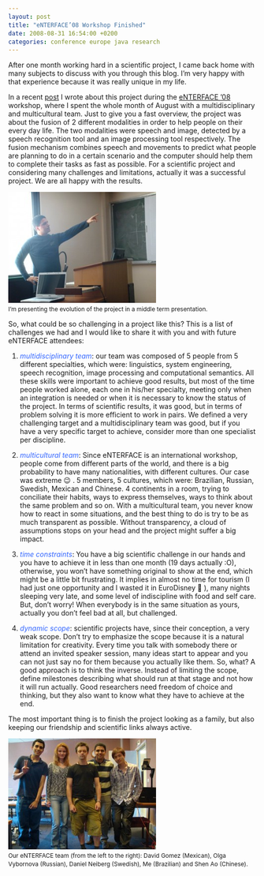 ```yaml
---
layout: post
title: "eNTERFACE’08 Workshop Finished"
date: 2008-08-31 16:54:00 +0200
categories: conference europe java research
---
```


After one month working hard in a scientific project, I came back home with many subjects to discuss with you through this blog. I’m very happy with that experience because it was really unique in my life.

In a recent <a href="http://planexstrategy.blogspot.com/2008/08/enterface-workshop.html">post</a> I wrote about this project during the <a href="http://enterface08.limsi.fr/">eNTERFACE ’08</a> workshop, where I spent the whole month of August with a multidisciplinary and multicultural team. Just to give you a fast overview, the project was about the fusion of 2 different modalities in order to help people on their every day life. The two modalities were speech and image, detected by a speech recognition tool and an image processing tool respectively. The fusion mechanism combines speech and movements to predict what people are planning to do in a certain scenario and the computer should help them to complete their tasks as fast as possible. For a scientific project and considering many challenges and limitations, actually it was a successful project. We are all happy with the results.

![DSC00352-300x225.jpg](/images/posts/DSC00352-300x225.jpg)<br/><span style="font-size:85%;">I’m presenting the evolution of the project in a middle term presentation.</span>

So, what could be so challenging in a project like this? This is a list of challenges we had and I would like to share it with you and with future eNTERFACE attendees:<br/><span style="font-weight: bold;"></span>

1. <span style="font-style: italic; color: rgb(51, 102, 255);">multidisciplinary team</span>: our team was composed of 5 people from 5 different specialties, which were: linguistics, system engineering, speech recognition, image processing and computational semantics. All these skills were important to achieve good results, but most of the time people worked alone, each one in his/her specialty, meeting only when an integration is needed or when it is necessary to know the status of the project. In terms of scientific results, it was good, but in terms of problem solving it is more efficient to work in pairs. We defined a very challenging target and a multidisciplinary team was good, but if you have a very specific target to achieve, consider more than one specialist per discipline.

2. <span style="font-style: italic; color: rgb(51, 102, 255);">multicultural team</span>: Since eNTERFACE is an international workshop, people come from different parts of the world, and there is a big probability to have many nationalities, with different cultures. Our case was extreme 😉 . 5 members, 5 cultures, which were: Brazilian, Russian, Swedish, Mexican and Chinese. 4 continents in a room, trying to conciliate their habits, ways to express themselves, ways to think about the same problem and so on. With a multicultural team, you never know how to react in some situations, and the best thing to do is try to be as much transparent as possible. Without transparency, a cloud of assumptions stops on your head and the project might suffer a big impact.

3. <span style="color: rgb(51, 102, 255); font-style: italic;">time constraints</span>: You have a big scientific challenge in our hands and you have to achieve it in less than one month (19 days actually :O), otherwise, you won’t have something original to show at the end, which might be a little bit frustrating. It implies in almost no time for tourism (I had just one opportunity and I wasted it in EuroDisney 🙁 ), many nights sleeping very late, and some level of indiscipline with food and self care. But, don’t worry! When everybody is in the same situation as yours, actually you don’t feel bad at all, but challenged.

4. <span style="font-style: italic; color: rgb(51, 102, 255);">dynamic scope</span>: scientific projects have, since their conception, a very weak scope. Don’t try to emphasize the scope because it is a natural limitation for creativity. Every time you talk with somebody there or attend an invited speaker session, many ideas start to appear and you can not just say no for them because you actually like them. So, what? A good approach is to think the inverse. Instead of limiting the scope, define milestones describing what should run at that stage and not how it will run actually. Good researchers need freedom of choice and thinking, but they also want to know what they have to achieve at the end.

The most important thing is to finish the project looking as a family, but also keeping our friendship and scientific links always active.

![DSC00386-2-300x225.jpg](/images/posts/DSC00386-2-300x225.jpg)<br/><span style="font-size:85%;">Our eNTERFACE team (from the left to the right): David Gomez (Mexican), Olga Vybornova (Russian), Daniel Neiberg (Swedish), Me (Brazilian) and Shen Ao (Chinese).</span>
